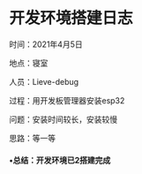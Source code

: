 # 开发环境搭建日志

 时间：2021年4月5日

地点：寝室

人员：Lieve-debug

过程：用开发板管理器安装esp32

问题：安装时间较长，安装较慢

思路：等一等
#### •总结：开发环境已2搭建完成
